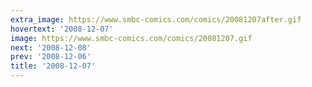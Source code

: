 ```yaml
---
extra_image: https://www.smbc-comics.com/comics/20081207after.gif
hovertext: '2008-12-07'
image: https://www.smbc-comics.com/comics/20081207.gif
next: '2008-12-08'
prev: '2008-12-06'
title: '2008-12-07'
---
```


